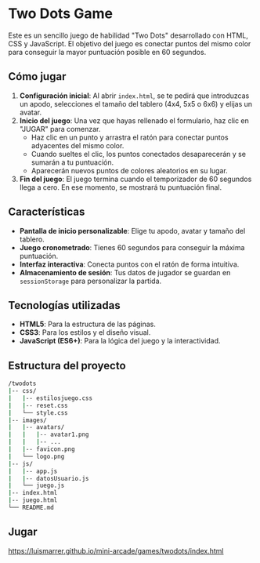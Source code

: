 # Two Dots Game

Este es un sencillo juego de habilidad "Two Dots" desarrollado con HTML, CSS y JavaScript. El objetivo del juego es conectar puntos del mismo color para conseguir la mayor puntuación posible en 60 segundos.

## Cómo jugar

1. **Configuración inicial**: Al abrir `index.html`, se te pedirá que introduzcas un apodo, selecciones el tamaño del tablero (4x4, 5x5 o 6x6) y elijas un avatar.
2. **Inicio del juego**: Una vez que hayas rellenado el formulario, haz clic en "JUGAR" para comenzar.
    * Haz clic en un punto y arrastra el ratón para conectar puntos adyacentes del mismo color.
    * Cuando sueltes el clic, los puntos conectados desaparecerán y se sumarán a tu puntuación.
    * Aparecerán nuevos puntos de colores aleatorios en su lugar.
3. **Fin del juego**: El juego termina cuando el temporizador de 60 segundos llega a cero. En ese momento, se mostrará tu puntuación final.

## Características

* **Pantalla de inicio personalizable**: Elige tu apodo, avatar y tamaño del tablero.
* **Juego cronometrado**: Tienes 60 segundos para conseguir la máxima puntuación.
* **Interfaz interactiva**: Conecta puntos con el ratón de forma intuitiva.
* **Almacenamiento de sesión**: Tus datos de jugador se guardan en `sessionStorage` para personalizar la partida.

## Tecnologías utilizadas

* **HTML5**: Para la estructura de las páginas.
* **CSS3**: Para los estilos y el diseño visual.
* **JavaScript (ES6+)**: Para la lógica del juego y la interactividad.

## Estructura del proyecto

```bash
/twodots
|-- css/
|   |-- estilosjuego.css
|   |-- reset.css
|   └── style.css
|-- images/
|   |-- avatars/
|   |   |-- avatar1.png
|   |   |-- ...
|   |-- favicon.png
|   └── logo.png
|-- js/
|   |-- app.js
|   |-- datosUsuario.js
|   └── juego.js
|-- index.html
|-- juego.html
└── README.md
```

## Jugar

<https://luismarrer.github.io/mini-arcade/games/twodots/index.html>
